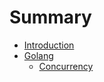 # Summary

* [Introduction](README.md)
* [Golang](golang.md)
  * [Concurrency](golang/concurrency.md)

